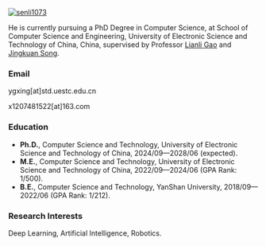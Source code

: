 
<!-- 图片语法：![alt文本](图片URL) -->

[![senli1073](https://img.shields.io/badge/senli1073-github-blue?logo=github)](https://github.com/Lucky-Light-Sun)

He is currently pursuing a PhD Degree in Computer Science, at School of Computer Science and Engineering, University of Electronic Science and Technology of China, China, supervised by Professor [Lianli Gao](https://lianligao.github.io/) and [Jingkuan Song](https://jingkuansong.github.io/).

### Email

ygxing[at]std.uestc.edu.cn

x1207481522[at]163.com

### Education
- **Ph.D.**, Computer Science and Technology, University of Electronic Science and Technology of China, 2024/09—2028/06 (expected).
- **M.E.**, Computer Science and Technology, University of Electronic Science and Technology of China, 2022/09—2024/06 (GPA Rank: 1/500).
- **B.E.**, Computer Science and Technology, YanShan University, 2018/09—2022/06 (GPA Rank: 1/212).

### Research Interests
Deep Learning, Artificial Intelligence, Robotics.

